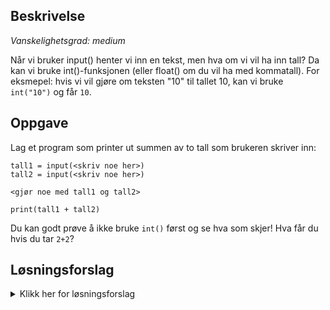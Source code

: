 ## Beskrivelse

_Vanskelighetsgrad: medium_

Når vi bruker input() henter vi inn en tekst, men hva om vi vil ha inn tall? Da kan vi bruke int()-funksjonen (eller float() om du vil ha med kommatall).
For eksmepel: hvis vi vil gjøre om teksten "10" til tallet 10, kan vi bruke `int("10")` og får `10`.

## Oppgave

Lag et program som printer ut summen av to tall som brukeren skriver inn:

```
tall1 = input(<skriv noe her>)
tall2 = input(<skriv noe her>)

<gjør noe med tall1 og tall2>

print(tall1 + tall2)
```

Du kan godt prøve å ikke bruke `int()` først og se hva som skjer! Hva får du hvis du tar `2+2`?

## Løsningsforslag

<details>
  <summary>Klikk her for løsningsforslag</summary>

```
# Tar inn begge tallene
tall1_streng = input("Tall 1: ")
tall2_streng = input("Tall 2: ")

# Tallene vi tar inn er fortsatt strenger, altså for eksempel "1". Men vi vil ha tallet 1. Da må vi gjøre om til tall med int()
tall1 = int(tall1_streng)
tall2 = int(tall2_streng)

# Printer til slutt summen av tallene
print(tall1 + tall2)
```
</details>
